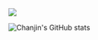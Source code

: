  <img src="https://img.shields.io/badge/Spring-6DB33F?style=flat&logo=Spring&logoColor=white"/>

![Chanjin's GitHub stats](https://github-readme-stats.vercel.app/api?username=ckswls147&show_icons=true&theme=radical)
